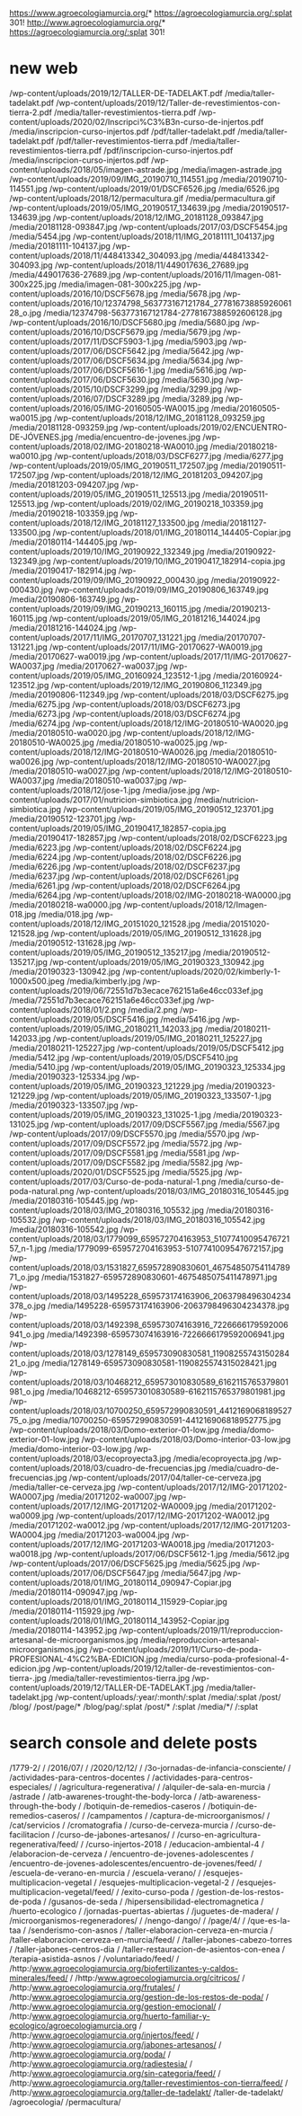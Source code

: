 https://www.agroecologiamurcia.org/* https://agroecologiamurcia.org/:splat 301!
http://www.agroecologiamurcia.org/* https://agroecologiamurcia.org/:splat 301!

# new web

/wp-content/uploads/2019/12/TALLER-DE-TADELAKT.pdf /media/taller-tadelakt.pdf
/wp-content/uploads/2019/12/Taller-de-revestimientos-con-tierra-2.pdf /media/taller-revestimientos-tierra.pdf
/wp-content/uploads/2020/02/Inscripci%C3%B3n-curso-de-injertos.pdf /media/inscripcion-curso-injertos.pdf
/pdf/taller-tadelakt.pdf /media/taller-tadelakt.pdf
/pdf/taller-revestimientos-tierra.pdf /media/taller-revestimientos-tierra.pdf
/pdf/inscripcion-curso-injertos.pdf /media/inscripcion-curso-injertos.pdf
/wp-content/uploads/2018/05/imagen-astrade.jpg /media/imagen-astrade.jpg
/wp-content/uploads/2019/09/IMG_20190710_114551.jpg /media/20190710-114551.jpg
/wp-content/uploads/2019/01/DSCF6526.jpg /media/6526.jpg
/wp-content/uploads/2018/12/permacultura.gif /media/permacultura.gif
/wp-content/uploads/2019/05/IMG_20190517_134639.jpg /media/20190517-134639.jpg
/wp-content/uploads/2018/12/IMG_20181128_093847.jpg /media/20181128-093847.jpg
/wp-content/uploads/2017/03/DSCF5454.jpg /media/5454.jpg
/wp-content/uploads/2018/11/IMG_20181111_104137.jpg /media/20181111-104137.jpg
/wp-content/uploads/2018/11/448413342_304093.jpg /media/448413342-304093.jpg
/wp-content/uploads/2018/11/449017636_27689.jpg /media/449017636-27689.jpg
/wp-content/uploads/2016/11/Imagen-081-300x225.jpg /media/imagen-081-300x225.jpg
/wp-content/uploads/2016/10/DSCF5678.jpg /media/5678.jpg
/wp-content/uploads/2016/10/12374798_563773167121784_2778167388592606128_o.jpg /media/12374798-563773167121784-2778167388592606128.jpg
/wp-content/uploads/2016/10/DSCF5680.jpg /media/5680.jpg
/wp-content/uploads/2016/10/DSCF5679.jpg /media/5679.jpg
/wp-content/uploads/2017/11/DSCF5903-1.jpg /media/5903.jpg
/wp-content/uploads/2017/06/DSCF5642.jpg /media/5642.jpg
/wp-content/uploads/2017/06/DSCF5634.jpg /media/5634.jpg
/wp-content/uploads/2017/06/DSCF5616-1.jpg /media/5616.jpg
/wp-content/uploads/2017/06/DSCF5630.jpg /media/5630.jpg
/wp-content/uploads/2015/10/DSCF3299.jpg /media/3299.jpg
/wp-content/uploads/2016/07/DSCF3289.jpg /media/3289.jpg
/wp-content/uploads/2016/05/IMG-20160505-WA0015.jpg /media/20160505-wa0015.jpg
/wp-content/uploads/2018/12/IMG_20181128_093259.jpg /media/20181128-093259.jpg
/wp-content/uploads/2019/02/ENCUENTRO-DE-JÓVENES.jpg /media/encuentro-de-jovenes.jpg
/wp-content/uploads/2018/02/IMG-20180218-WA0010.jpg /media/20180218-wa0010.jpg
/wp-content/uploads/2018/03/DSCF6277.jpg /media/6277.jpg
/wp-content/uploads/2019/05/IMG_20190511_172507.jpg /media/20190511-172507.jpg
/wp-content/uploads/2018/12/IMG_20181203_094207.jpg /media/20181203-094207.jpg
/wp-content/uploads/2019/05/IMG_20190511_125513.jpg /media/20190511-125513.jpg
/wp-content/uploads/2019/02/IMG_20190218_103359.jpg /media/20190218-103359.jpg
/wp-content/uploads/2018/12/IMG_20181127_133500.jpg /media/20181127-133500.jpg
/wp-content/uploads/2018/01/IMG_20180114_144405-Copiar.jpg /media/20180114-144405.jpg
/wp-content/uploads/2019/10/IMG_20190922_132349.jpg /media/20190922-132349.jpg
/wp-content/uploads/2019/10/IMG_20190417_182914-copia.jpg /media/20190417-182914.jpg
/wp-content/uploads/2019/09/IMG_20190922_000430.jpg /media/20190922-000430.jpg
/wp-content/uploads/2019/09/IMG_20190806_163749.jpg /media/20190806-163749.jpg
/wp-content/uploads/2019/09/IMG_20190213_160115.jpg /media/20190213-160115.jpg
/wp-content/uploads/2019/05/IMG_20181216_144024.jpg /media/20181216-144024.jpg
/wp-content/uploads/2017/11/IMG_20170707_131221.jpg /media/20170707-131221.jpg
/wp-content/uploads/2017/11/IMG-20170627-WA0019.jpg /media/20170627-wa0019.jpg
/wp-content/uploads/2017/11/IMG-20170627-WA0037.jpg /media/20170627-wa0037.jpg
/wp-content/uploads/2019/05/IMG_20160924_123512-1.jpg /media/20160924-123512.jpg
/wp-content/uploads/2019/12/IMG_20190806_112349.jpg /media/20190806-112349.jpg
/wp-content/uploads/2018/03/DSCF6275.jpg /media/6275.jpg
/wp-content/uploads/2018/03/DSCF6273.jpg /media/6273.jpg
/wp-content/uploads/2018/03/DSCF6274.jpg /media/6274.jpg
/wp-content/uploads/2018/12/IMG-20180510-WA0020.jpg /media/20180510-wa0020.jpg
/wp-content/uploads/2018/12/IMG-20180510-WA0025.jpg /media/20180510-wa0025.jpg
/wp-content/uploads/2018/12/IMG-20180510-WA0026.jpg /media/20180510-wa0026.jpg
/wp-content/uploads/2018/12/IMG-20180510-WA0027.jpg /media/20180510-wa0027.jpg
/wp-content/uploads/2018/12/IMG-20180510-WA0037.jpg /media/20180510-wa0037.jpg
/wp-content/uploads/2018/12/jose-1.jpg /media/jose.jpg
/wp-content/uploads/2017/01/nutricion-simbiotica.jpg /media/nutricion-simbiotica.jpg
/wp-content/uploads/2019/05/IMG_20190512_123701.jpg /media/20190512-123701.jpg
/wp-content/uploads/2019/05/IMG_20190417_182857-copia.jpg /media/20190417-182857.jpg
/wp-content/uploads/2018/02/DSCF6223.jpg /media/6223.jpg
/wp-content/uploads/2018/02/DSCF6224.jpg /media/6224.jpg
/wp-content/uploads/2018/02/DSCF6226.jpg /media/6226.jpg
/wp-content/uploads/2018/02/DSCF6237.jpg /media/6237.jpg
/wp-content/uploads/2018/02/DSCF6261.jpg /media/6261.jpg
/wp-content/uploads/2018/02/DSCF6264.jpg /media/6264.jpg
/wp-content/uploads/2018/02/IMG-20180218-WA0000.jpg /media/20180218-wa0000.jpg
/wp-content/uploads/2018/12/Imagen-018.jpg /media/018.jpg
/wp-content/uploads/2018/12/IMG_20151020_121528.jpg /media/20151020-121528.jpg
/wp-content/uploads/2019/05/IMG_20190512_131628.jpg /media/20190512-131628.jpg
/wp-content/uploads/2019/05/IMG_20190512_135217.jpg /media/20190512-135217.jpg
/wp-content/uploads/2019/05/IMG_20190323_130942.jpg /media/20190323-130942.jpg
/wp-content/uploads/2020/02/kimberly-1-1000x500.jpeg /media/kimberly.jpg
/wp-content/uploads/2019/06/72551d7b3ecace762151a6e46cc033ef.jpg /media/72551d7b3ecace762151a6e46cc033ef.jpg
/wp-content/uploads/2018/01/2.png /media/2.png
/wp-content/uploads/2019/05/DSCF5416.jpg /media/5416.jpg
/wp-content/uploads/2019/05/IMG_20180211_142033.jpg /media/20180211-142033.jpg
/wp-content/uploads/2019/05/IMG_20180211_125227.jpg /media/20180211-125227.jpg
/wp-content/uploads/2019/05/DSCF5412.jpg /media/5412.jpg
/wp-content/uploads/2019/05/DSCF5410.jpg /media/5410.jpg
/wp-content/uploads/2019/05/IMG_20190323_125334.jpg /media/20190323-125334.jpg
/wp-content/uploads/2019/05/IMG_20190323_121229.jpg /media/20190323-121229.jpg
/wp-content/uploads/2019/05/IMG_20190323_133507-1.jpg /media/20190323-133507.jpg
/wp-content/uploads/2019/05/IMG_20190323_131025-1.jpg /media/20190323-131025.jpg
/wp-content/uploads/2017/09/DSCF5567.jpg /media/5567.jpg
/wp-content/uploads/2017/09/DSCF5570.jpg /media/5570.jpg
/wp-content/uploads/2017/09/DSCF5572.jpg /media/5572.jpg
/wp-content/uploads/2017/09/DSCF5581.jpg /media/5581.jpg
/wp-content/uploads/2017/09/DSCF5582.jpg /media/5582.jpg
/wp-content/uploads/2020/01/DSCF5525.jpg /media/5525.jpg
/wp-content/uploads/2017/03/Curso-de-poda-natural-1.png /media/curso-de-poda-natural.png
/wp-content/uploads/2018/03/IMG_20180316_105445.jpg /media/20180316-105445.jpg
/wp-content/uploads/2018/03/IMG_20180316_105532.jpg /media/20180316-105532.jpg
/wp-content/uploads/2018/03/IMG_20180316_105542.jpg /media/20180316-105542.jpg
/wp-content/uploads/2018/03/1779099_659572704163953_5107741009547672157_n-1.jpg /media/1779099-659572704163953-5107741009547672157.jpg
/wp-content/uploads/2018/03/1531827_659572890830601_4675485075411478971_o.jpg /media/1531827-659572890830601-4675485075411478971.jpg
/wp-content/uploads/2018/03/1495228_659573174163906_2063798496304234378_o.jpg /media/1495228-659573174163906-2063798496304234378.jpg
/wp-content/uploads/2018/03/1492398_659573074163916_7226666179592006941_o.jpg /media/1492398-659573074163916-7226666179592006941.jpg
/wp-content/uploads/2018/03/1278149_659573090830581_1190825574315028421_o.jpg /media/1278149-659573090830581-1190825574315028421.jpg
/wp-content/uploads/2018/03/10468212_659573010830589_6162115765379801981_o.jpg /media/10468212-659573010830589-6162115765379801981.jpg
/wp-content/uploads/2018/03/10700250_659572990830591_441216906818952775_o.jpg /media/10700250-659572990830591-441216906818952775.jpg
/wp-content/uploads/2018/03/Domo-exterior-01-low.jpg /media/domo-exterior-01-low.jpg
/wp-content/uploads/2018/03/Domo-interior-03-low.jpg /media/domo-interior-03-low.jpg
/wp-content/uploads/2018/03/ecoproyecta3.jpg /media/ecoproyecta.jpg
/wp-content/uploads/2018/03/cuadro-de-frecuencias.jpg /media/cuadro-de-frecuencias.jpg
/wp-content/uploads/2017/04/taller-ce-cerveza.jpg /media/taller-ce-cerveza.jpg
/wp-content/uploads/2017/12/IMG-20171202-WA0007.jpg /media/20171202-wa0007.jpg
/wp-content/uploads/2017/12/IMG-20171202-WA0009.jpg /media/20171202-wa0009.jpg
/wp-content/uploads/2017/12/IMG-20171202-WA0012.jpg /media/20171202-wa0012.jpg
/wp-content/uploads/2017/12/IMG-20171203-WA0004.jpg /media/20171203-wa0004.jpg
/wp-content/uploads/2017/12/IMG-20171203-WA0018.jpg /media/20171203-wa0018.jpg
/wp-content/uploads/2017/06/DSCF5612-1.jpg /media/5612.jpg
/wp-content/uploads/2017/06/DSCF5625.jpg /media/5625.jpg
/wp-content/uploads/2017/06/DSCF5647.jpg /media/5647.jpg
/wp-content/uploads/2018/01/IMG_20180114_090947-Copiar.jpg /media/20180114-090947.jpg
/wp-content/uploads/2018/01/IMG_20180114_115929-Copiar.jpg /media/20180114-115929.jpg
/wp-content/uploads/2018/01/IMG_20180114_143952-Copiar.jpg /media/20180114-143952.jpg
/wp-content/uploads/2019/11/reproduccion-artesanal-de-microorganismos.jpg /media/reproduccion-artesanal-microorganismos.jpg
/wp-content/uploads/2019/11/Curso-de-poda-PROFESIONAL-4%C2%BA-EDICION.jpg /media/curso-poda-profesional-4-edicion.jpg
/wp-content/uploads/2019/12/taller-de-revestimientos-con-tierra-.jpg /media/taller-revestimientos-tierra.jpg
/wp-content/uploads/2019/12/TALLER-DE-TADELAKT.jpg /media/taller-tadelakt.jpg
/wp-content/uploads/:year/:month/:splat /media/:splat
/post/ /blog/
/post/page/* /blog/pag/:splat
/post/* /:splat
/media/*/ /:splat


# search console and delete posts

/1779-2/ /
/2016/07/ /
/2020/12/12/ /
/3o-jornadas-de-infancia-consciente/ /
/actividades-para-centros-docentes /
/actividades-para-centros-especiales/ /
/agricultura-regenerativa/ /
/alquiler-de-sala-en-murcia /
/astrade /
/atb-awarenes-trought-the-body-lorca /
/atb-awareness-through-the-body /
/botiquin-de-remedios-caseros /
/botiquin-de-remedios-caseros/ /
/campamentos /
/captura-de-microorganismos/ /
/cat/servicios /
/cromatografia /
/curso-de-cerveza-murcia /
/curso-de-facilitacion /
/curso-de-jabones-artesanos/ /
/curso-en-agricultura-regenerativa/feed/ /
/curso-injertos-2018 /
/educacion-ambiental-4 /
/elaboracion-de-cerveza /
/encuentro-de-jovenes-adolescentes /
/encuentro-de-jovenes-adolescentes/encuentro-de-jovenes/feed/ /
/escuela-de-verano-en-murcia /
/escuela-verano/ /
/esquejes-multiplicacion-vegetal /
/esquejes-multiplicacion-vegetal-2 /
/esquejes-multiplicacion-vegetal/feed/ /
/exito-curso-poda /
/gestion-de-los-restos-de-poda /
/gusanos-de-seda /
/hipersensibilidad-electromagnetica /
/huerto-ecologico /
/jornadas-puertas-abiertas /
/juguetes-de-madera/ /
/microorganismos-regeneradores/ /
/nengo-dango/ /
/page/4/ /
/que-es-la-taa /
/senderismo-con-asnos /
/taller-elaboracion-cerveza-en-murcia /
/taller-elaboracion-cerveza-en-murcia/feed/ /
/taller-jabones-cabezo-torres /
/taller-jabones-centros-dia /
/taller-restauracion-de-asientos-con-enea /
/terapia-asistida-asnos /
/voluntariado/feed/ /
/http:/www.agroecologiamurcia.org/biofertilizantes-y-caldos-minerales/feed/ /
/http:/www.agroecologiamurcia.org/citricos/ /
/http:/www.agroecologiamurcia.org/frutales/ /
/http:/www.agroecologiamurcia.org/gestion-de-los-restos-de-poda/ /
/http:/www.agroecologiamurcia.org/gestion-emocional/ /
/http:/www.agroecologiamurcia.org/huerto-familiar-y-ecologico/agroecologiamurcia.org /
/http:/www.agroecologiamurcia.org/injertos/feed/ /
/http:/www.agroecologiamurcia.org/jabones-artesanos/ /
/http:/www.agroecologiamurcia.org/poda/ /
/http:/www.agroecologiamurcia.org/radiestesia/ /
/http:/www.agroecologiamurcia.org/sin-categoria/feed/ /
/http:/www.agroecologiamurcia.org/taller-revestimientos-con-tierra/feed/ /
/http:/www.agroecologiamurcia.org/taller-de-tadelakt/ /taller-de-tadelakt/
/agroecologia/ /permacultura/